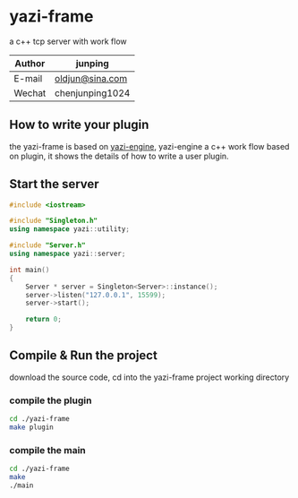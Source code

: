 # yazi-frame
a c++ tcp server with work flow

|Author|junping|
|---|---|
|E-mail|oldjun@sina.com|
|Wechat|chenjunping1024|

## How to write your plugin
the yazi-frame is based on [yazi-engine](https://github.com/oldjunren/yazi-engine "yazi-engine"), yazi-engine a c++ work flow based on plugin, it shows the details of how to write a user plugin.

## Start the server
```c++
#include <iostream>

#include "Singleton.h"
using namespace yazi::utility;

#include "Server.h"
using namespace yazi::server;

int main()
{
    Server * server = Singleton<Server>::instance();
    server->listen("127.0.0.1", 15599);
    server->start();

    return 0;
}
```
## Compile & Run the project
download the source code, cd into the yazi-frame project working directory
### compile the plugin
```bash
cd ./yazi-frame
make plugin
```
### compile the main
```bash
cd ./yazi-frame
make
./main
```

